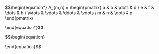 $$\begin{equation*}
A_{m,n} = 
\begin{pmatrix}
a & b & \dots & d \\
e & f & \dots & h \\
\vdots & \vdots & \ddots & \vdots \\
m & n & \dots & p
\end{pmatrix}

\end{equation*}$$

$$\begin{equation}

\end{equation}$$